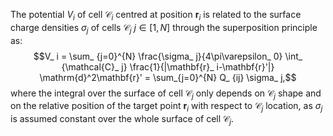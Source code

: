 The potential $V_ i$ of cell $\mathcal{C}_ i$ centred at position $\mathbf{r}_ i$ is related to the surface charge densities $\sigma_ j$ of cells $\mathcal{C}_ j$ $j\in[1,N]$ through the superposition principle as: $$V_ i = \sum_ {j=0}^{N} \frac{\sigma_ j}{4\pi\varepsilon_ 0} \int_ {\mathcal{C}_ j} \frac{1}{|\mathbf{r}_ i-\mathbf{r}'|} \mathrm{d}^2\mathbf{r}' = \sum_{j=0}^{N} Q_ {ij} \sigma_ j,$$ where the integral over the surface of cell $\mathcal{C}_ j$ only depends on $\mathcal{C}_ j$ shape and on the relative position of the target point $\mathbf{r}_ i$ with respect to $\mathcal{C}_ j$ location, as $\sigma_ j$ is assumed constant over the whole surface of cell $\mathcal{C}_ j$.